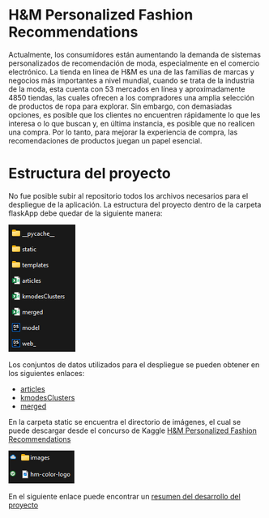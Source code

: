 # H&M Personalized Fashion Recommendations 

Actualmente, los consumidores están aumentando la demanda de sistemas personalizados de recomendación de moda, especialmente en el comercio electrónico. La tienda en línea de H&M es una de las familias de marcas y negocios más importantes a nivel mundial, cuando se trata de la industria de la moda, esta cuenta con 53 mercados en línea y aproximadamente 4850 tiendas, las cuales ofrecen a los compradores una amplia selección de productos de ropa para explorar. Sin embargo, con demasiadas opciones, es posible que los clientes no encuentren rápidamente lo que les interesa o lo que buscan y, en última instancia, es posible que no realicen una compra. Por lo tanto, para mejorar la experiencia de compra, las recomendaciones de productos juegan un papel esencial. 

# Estructura del proyecto
No fue posible subir al repositorio todos los archivos necesarios para el despliegue de la aplicación. La estructura del proyecto dentro de la carpeta flaskApp debe quedar de la siguiente manera: 

![flaskapp](readme/flaskapp.png)

Los conjuntos de datos utilizados para el despliegue se pueden obtener en los siguientes enlaces:
* [articles](https://drive.google.com/file/d/1G5bQxTFQ62K84A7MhvwHMgT1ER8ljGhS/view?usp=sharing)
* [kmodesClusters](https://drive.google.com/file/d/12X63-cpHJk15K3_-zk0RJpgifbVVAO55/view?usp=sharing)
* [merged](https://drive.google.com/file/d/1bNxkt2aftZNgTvjnj-YHF_754kL9OH7V/view?usp=sharing)

En la carpeta static se encuentra el directorio de imágenes, el cual se puede descargar desde el concurso de Kaggle [H&M Personalized Fashion Recommendations](https://www.kaggle.com/competitions/h-and-m-personalized-fashion-recommendations/data?select=images)

![static](readme/images.png)

En el siguiente enlace puede encontrar un [resumen del desarrollo del proyecto](https://icesiedu-my.sharepoint.com/:b:/g/personal/1111538056_u_icesi_edu_co/ETayt_-x80FFixSgpraNmrUBmCeSbwTbri_5hXTrQiyVFA?e=xlsunw)

